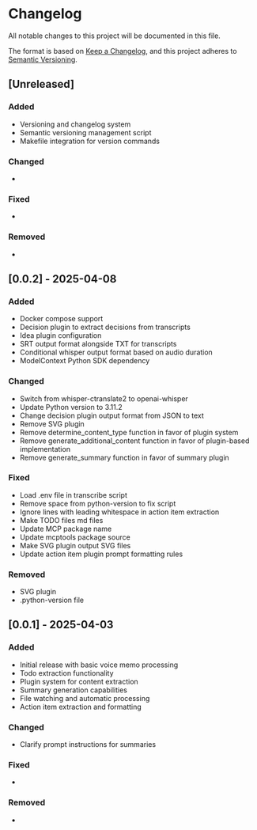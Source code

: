 # Changelog

All notable changes to this project will be documented in this file.

The format is based on [Keep a Changelog](https://keepachangelog.com/en/1.0.0/),
and this project adheres to [Semantic Versioning](https://semver.org/spec/v2.0.0.html).

## [Unreleased]

### Added
- Versioning and changelog system
- Semantic versioning management script
- Makefile integration for version commands

### Changed
- 

### Fixed
- 

### Removed
- 

## [0.0.2] - 2025-04-08

### Added
- Docker compose support
- Decision plugin to extract decisions from transcripts
- Idea plugin configuration
- SRT output format alongside TXT for transcripts
- Conditional whisper output format based on audio duration
- ModelContext Python SDK dependency

### Changed
- Switch from whisper-ctranslate2 to openai-whisper
- Update Python version to 3.11.2
- Change decision plugin output format from JSON to text
- Remove SVG plugin
- Remove determine_content_type function in favor of plugin system
- Remove generate_additional_content function in favor of plugin-based implementation
- Remove generate_summary function in favor of summary plugin

### Fixed
- Load .env file in transcribe script
- Remove space from python-version to fix script
- Ignore lines with leading whitespace in action item extraction
- Make TODO files md files
- Update MCP package name
- Update mcptools package source
- Make SVG plugin output SVG files
- Update action item plugin prompt formatting rules

### Removed
- SVG plugin
- .python-version file

## [0.0.1] - 2025-04-03

### Added
- Initial release with basic voice memo processing
- Todo extraction functionality
- Plugin system for content extraction
- Summary generation capabilities
- File watching and automatic processing
- Action item extraction and formatting

### Changed
- Clarify prompt instructions for summaries

### Fixed
- 

### Removed
- 
